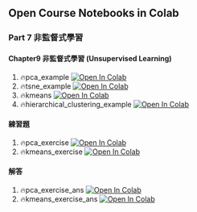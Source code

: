 ## Open Course Notebooks in Colab

### Part 7 非監督式學習
#### Chapter9 非監督式學習 (Unsupervised Learning)
1. 🔥pca_example [![Open In Colab](https://colab.research.google.com/assets/colab-badge.svg)](https://colab.research.google.com/github/p810034/course_3.0/blob/main/02_ML/part7/Chapter9/pca_example.ipynb)
2. 🔥tsne_example [![Open In Colab](https://colab.research.google.com/assets/colab-badge.svg)](https://colab.research.google.com/github/p810034/course_3.0/blob/main/02_ML/part7/Chapter9/tsne_example.ipynb)
3. 🔥kmeans [![Open In Colab](https://colab.research.google.com/assets/colab-badge.svg)](https://colab.research.google.com/github/p810034/course_3.0/blob/main/02_ML/part7/Chapter9/kmeans.ipynb)
4. 🔥hierarchical_clustering_example [![Open In Colab](https://colab.research.google.com/assets/colab-badge.svg)](https://colab.research.google.com/github/p810034/course_3.0/blob/main/02_ML/part7/Chapter9/hierarchical_clustering_example.ipynb)
#### 練習題
1. 🔥pca_exercise [![Open In Colab](https://colab.research.google.com/assets/colab-badge.svg)](https://colab.research.google.com/github/p810034/course_3.0/blob/main/02_ML/part7/Chapter9/excercise/pca_exercise.ipynb)
2. 🔥kmeans_exercise [![Open In Colab](https://colab.research.google.com/assets/colab-badge.svg)](https://colab.research.google.com/github/p810034/course_3.0/blob/main/02_ML/part7/Chapter9/excercise/kmeans_exercise.ipynb)
#### 解答
1. 🔥pca_exercise_ans [![Open In Colab](https://colab.research.google.com/assets/colab-badge.svg)](https://colab.research.google.com/github/p810034/course_3.0/blob/main/02_ML/part7/Chapter9/excercise/answers/pca_exercise_ans.ipynb)
2. 🔥kmeans_exercise_ans [![Open In Colab](https://colab.research.google.com/assets/colab-badge.svg)](https://colab.research.google.com/github/p810034/course_3.0/blob/main/02_ML/part7/Chapter9/excercise/answers/kmeans_exercise_ans.ipynb)
